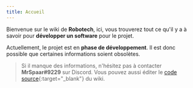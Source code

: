 ```yaml
---
title: Accueil
---
```


Bienvenue sur le wiki de **Robotech**, ici, vous trouverez tout ce qu'il y a à savoir pour **développer un software** pour le projet.

Actuellement, le projet est en **phase de développement**. Il est donc possible que certaines informations soient obsolètes.

> Si il manque des informations, n'hésitez pas à contacter **MrSpaar#9229** sur Discord.
> Vous pouvez aussi éditer le [code source](https://github.com/RobotechNancy/Wiki){:target="_blank"} du wiki.

